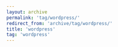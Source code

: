 ```yaml
---
layout: archive
permalink: 'tag/wordpress/'
redirect_from: 'archive/tag/wordpress/'
title: 'wordpress'
tag: 'wordpress'
---
```

